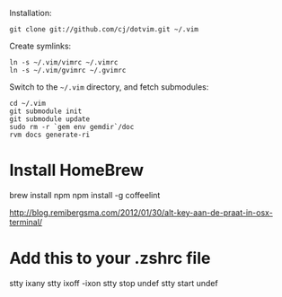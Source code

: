 Installation:

    git clone git://github.com/cj/dotvim.git ~/.vim

Create symlinks:

    ln -s ~/.vim/vimrc ~/.vimrc
    ln -s ~/.vim/gvimrc ~/.gvimrc

Switch to the `~/.vim` directory, and fetch submodules:

    cd ~/.vim
    git submodule init
    git submodule update
    sudo rm -r `gem env gemdir`/doc
    rvm docs generate-ri

# Install HomeBrew
brew install npm
npm install -g coffeelint

http://blog.remibergsma.com/2012/01/30/alt-key-aan-de-praat-in-osx-terminal/

# Add this to your .zshrc file
stty ixany
stty ixoff -ixon
stty stop undef
stty start undef
